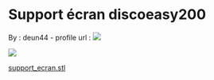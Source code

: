Support écran discoeasy200
==========================

By : deun44 - profile url : [![](https://cdn.thingiverse.com/renders/6c/2c/27/75/a9/ad9879f33e92eb279b3424d6642567bd_thumb_medium.jpg)](https://www.thingiverse.com/deun44)  
  
[![](https://cdn.thingiverse.com/renders/ba/66/72/3c/1f/fea9cbc7683ed106563591748d123ee2_thumb_medium.jpg)](https://cdn.thingiverse.com/renders/ba/66/72/3c/1f/fea9cbc7683ed106563591748d123ee2_thumb_medium.jpg)

[support\_ecran.stl](https://www.thingiverse.com/thing:2466484)